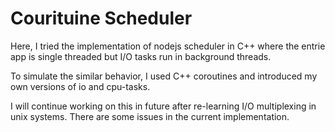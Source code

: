 # Courituine Scheduler

Here, I tried the implementation of nodejs scheduler in C++ where the entrie app is single threaded but I/O tasks run in background threads. 

To simulate the similar behavior, I used C++ coroutines and introduced my own versions of io and cpu-tasks.

I will continue working on this in future after re-learning I/O multiplexing in unix systems. There are some issues in the current implementation.
